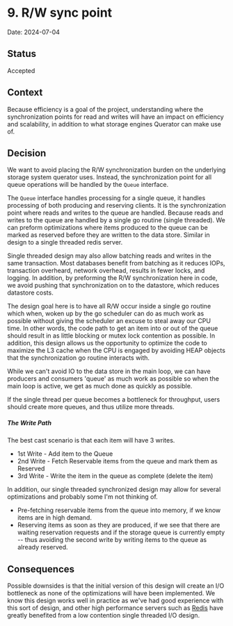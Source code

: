 # 9. R/W sync point

Date: 2024-07-04

## Status

Accepted

## Context

Because efficiency is a goal of the project, understanding where the synchronization points for read and writes will
have an impact on efficiency and scalability, in addition to what storage engines Querator can make use of.


## Decision

We want to avoid placing the R/W synchronization burden on the underlying storage system querator uses. Instead, 
the synchronization point for all queue operations will be handled by the `Queue` interface. 

The `Queue` interface handles processing for a single queue, it handles processing of both producing and reserving
clients. It is the synchronization point where reads and writes to the queue are handled. Because reads and writes 
to the queue are handled by a single go routine (single threaded). We can preform optimizations where items produced 
to the queue can be marked as reserved before they are written to the data store. Similar in design to a single 
threaded redis server.

Single threaded design may also allow batching reads and writes in the same transaction. Most databases
benefit from batching as it reduces IOPs, transaction overheard, network overhead, results in fewer locks,
and logging. In addition, by preforming the R/W synchronization here in code, we avoid pushing that synchronization
on to the datastore, which reduces datastore costs.

The design goal here is to have all R/W occur inside a single go routine which when, woken up by the go scheduler
can do as much work as possible without giving the scheduler an excuse to steal away our CPU time. In other words,
the code path to get an item into or out of the queue should result in as little blocking or mutex lock
contention as possible. In addition, this design allows us the opportunity to optimize the code to maximize
the L3 cache when the CPU is engaged by avoiding HEAP objects that the synchronization go routine interacts with.

While we can't avoid IO to the data store in the main loop, we can have producers and consumers
'queue' as much work as possible so when the main loop is active, we get as much done as quickly as possible.

If the single thread per queue becomes a bottleneck for throughput, users should create more queues, and thus utilize more threads.

##### The Write Path
The best cast scenario is that each item will have 3 writes.
 * 1st Write - Add item to the Queue
 * 2nd Write - Fetch Reservable items from the queue and mark them as Reserved
 * 3rd Write - Write the item in the queue as complete (delete the item)

In addition, our single threaded synchronized design may allow for several optimizations and probably some I'm
not thinking of.
* Pre-fetching reservable items from the queue into memory, if we know items are in high demand.
* Reserving items as soon as they are produced, if we see that there are waiting reservation requests and if 
  the storage queue is currently empty -- thus avoiding the second write by writing items to the queue as 
  already reserved.

## Consequences

Possible downsides is that the initial version of this design will create an I/O bottleneck as none of the
optimizations will have been implemented. We know this design works well in practice as we've had good experience
with this sort of design, and other high performance servers such as [Redis](https://redis.io/) have greatly 
benefited from a low contention single threaded I/O design.
